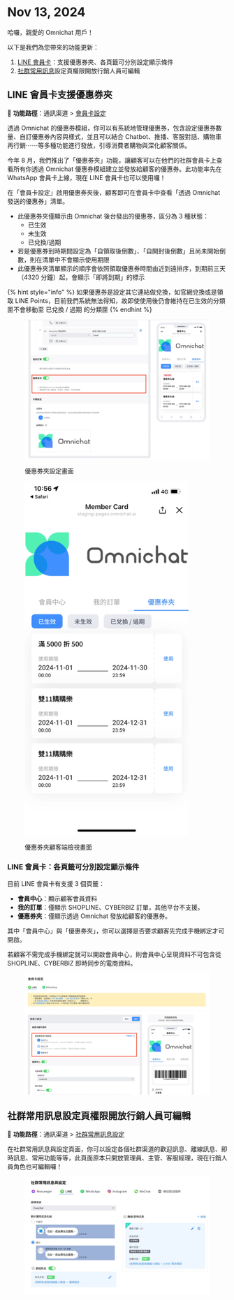 # Nov 13, 2024

哈囉，親愛的 Omnichat 用戶！

以下是我們為您帶來的功能更新：

1. [LINE 會員卡](nov-13-2024.md#line-hui-yuan-ka-zhi-yuan-you-hui-quan-jia)：支援優惠券夾、各頁籤可分別設定顯示條件
2. [社群常用訊息](nov-13-2024.md#she-qun-chang-yong-xun-xi-she-ding-ye-quan-xian-kai-fang-xing-xiao-ren-yuan-ke-bian-ji)設定頁權限開放行銷人員可編輯

## LINE 會員卡支援優惠券夾

📍 **功能路徑**：通訊渠道 > [會員卡設定](https://console.omnichat.ai/member-card-setting/)

透過 Omnichat 的優惠券模組，你可以有系統地管理優惠券，包含設定優惠券數量、自訂優惠券內容與樣式，並且可以結合 Chatbot、推播、客服對話、購物車再行銷⋯⋯等多種功能進行發放，引導消費者購物與深化顧客關係。

今年 8 月，我們推出了「優惠券夾」功能，讓顧客可以在他們的社群會員卡上查看所有你透過 Omnichat 優惠券模組建立並發放給顧客的優惠券。此功能率先在 WhatsApp 會員卡上線，現在 LINE 會員卡也可以使用囉！

在「會員卡設定」啟用優惠券夾後，顧客即可在會員卡中查看「透過 Omnichat 發送的優惠券」清單。

* 此優惠券夾僅顯示由 Omnichat 後台發出的優惠券，區分為 3 種狀態：
  * 已生效
  * 未生效
  * 已兌換/過期
* 若是優惠券到時期間設定為「自領取後倒數」、「自開封後倒數」且尚未開始倒數，則在清單中不會顯示使用期限
* 此優惠券夾清單顯示的順序會依照領取優惠券時間由近到遠排序，到期前三天（4320 分鐘）起，會顯示「即將到期」的標示

{% hint style="info" %}
如果優惠券是設定其它連結做兌換，如官網兌換或是領取 LINE Points，目前我們系統無法得知，故即使使用後仍會維持在已生效的分類匣不會移動至 已兌換 / 過期 的分類匣
{% endhint %}



<figure><img src="../.gitbook/assets/image (76).png" alt=""><figcaption><p>優惠券夾設定畫面</p></figcaption></figure>

<figure><img src="../.gitbook/assets/image (77).png" alt="" width="375"><figcaption><p>優惠券夾顧客端檢視畫面</p></figcaption></figure>

### LINE 會員卡：各頁籤可分別設定顯示條件

目前 LINE 會員卡有支援 3 個頁籤：

* **會員中心**：顯示顧客會員資料
* **我的訂單**：僅顯示 SHOPLINE、CYBERBIZ 訂單，其他平台不支援。
* **優惠券夾**：僅顯示透過 Omnichat 發放給顧客的優惠券。

其中「會員中心」與「優惠券夾」，你可以選擇是否要求顧客先完成手機綁定才可開啟。

若顧客不需完成手機綁定就可以開啟會員中心，則會員中心呈現資料不可包含從 SHOPLINE、CYBERBIZ 即時同步的電商資料。

<figure><img src="../.gitbook/assets/image (74).png" alt=""><figcaption></figcaption></figure>

## 社群常用訊息設定頁權限開放行銷人員可編輯

📍 **功能路徑**：通訊渠道 > [社群常用訊息設定](https://console.omnichat.ai/channel-preset-messages)

在社群常用訊息與設定頁面，你可以設定各個社群渠道的歡迎訊息、離線訊息、即時訊息、常用功能等等，此頁面原本只開放管理員、主管、客服經理，現在行銷人員角色也可編輯囉！

<figure><img src="../.gitbook/assets/image (78).png" alt=""><figcaption></figcaption></figure>
